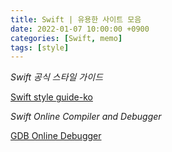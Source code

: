 ```yaml
---
title: Swift | 유용한 사이트 모음
date: 2022-01-07 10:00:00 +0900
categories: [Swift, memo]
tags: [style]
---
```


*Swift 공식 스타일 가이드*

[Swift style guide-ko](https://github.com/swift-kr/swift-style-guide-raywenderlich/blob/master/ko_style_guide.md)

*Swift Online Compiler and Debugger*

[GDB Online Debugger](https://www.onlinegdb.com/)